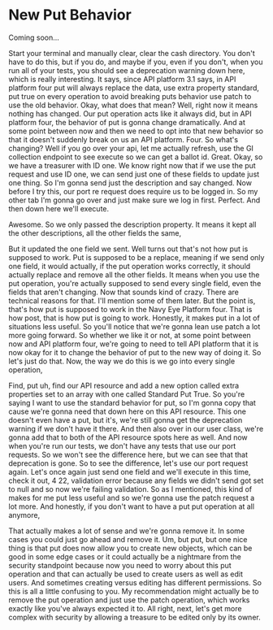 # New Put Behavior

Coming soon...

Start your terminal and manually clear, clear the cash directory. You don't have to do this, but if you do, and maybe if you, even if you don't, when you run all of your tests, you should see a deprecation warning down here, which is really interesting. It says, since API platform 3.1 says, in API platform four put will always replace the data, use extra property standard, put true on every operation to avoid breaking puts behavior use patch to use the old behavior. Okay, what does that mean? Well, right now it means nothing has changed. Our put operation acts like it always did, but in API platform four, the behavior of put is gonna change dramatically. And at some point between now and then we need to opt into that new behavior so that it doesn't suddenly break on us an API platform. Four. So what's changing? Well if you go over your api, let me actually refresh, use the GI collection endpoint to see execute so we can get a ballot id. Great. Okay, so we have a treasurer with ID one. We know right now that if we use the put request and use ID one, we can send just one of these fields to update just one thing. So I'm gonna send just the description and say changed. Now before I try this, our port re request does require us to be logged in. So my other tab I'm gonna go over and just make sure we log in first. Perfect. And then down here we'll execute.

Awesome. So we only passed the description property. It means it kept all the other descriptions, all the other fields the same,

But it updated the one field we sent. Well turns out that's not how put is supposed to work. Put is supposed to be a replace, meaning if we send only one field, it would actually, if the put operation works correctly, it should actually replace and remove all the other fields. It means when you use the put operation, you're actually supposed to send every single field, even the fields that aren't changing. Now that sounds kind of crazy. There are technical reasons for that. I'll mention some of them later. But the point is, that's how put is supposed to work in the Navy Eye Platform four. That is how post, that is how put is going to work. Honestly, it makes put in a lot of situations less useful. So you'll notice that we're gonna lean use patch a lot more going forward. So whether we like it or not, at some point between now and API platform four, we're going to need to tell API platform that it is now okay for it to change the behavior of put to the new way of doing it. So let's just do that. Now, the way we do this is we go into every single operation,

Find, put uh, find our API resource and add a new option called extra properties set to an array with one called Standard Put True. So you're saying I want to use the standard behavior for put, so I'm gonna copy that cause we're gonna need that down here on this API resource. This one doesn't even have a put, but it's, we're still gonna get the deprecation warning if we don't have it there. And then also over in our user class, we're gonna add that to both of the API resource spots here as well. And now when you're run our tests, we don't have any tests that use our port requests. So we won't see the difference here, but we can see that that deprecation is gone. So to see the difference, let's use our port request again. Let's once again just send one field and we'll execute in this time, check it out, 4 22, validation error because any fields we didn't send got set to null and so now we're failing validation. So as I mentioned, this kind of makes for me put less useful and so we're gonna use the patch request a lot more. And honestly, if you don't want to have a put put operation at all anymore,

That actually makes a lot of sense and we're gonna remove it. In some cases you could just go ahead and remove it. Um, but put, but one nice thing is that put does now allow you to create new objects, which can be good in some edge cases or it could actually be a nightmare from the security standpoint because now you need to worry about this put operation and that can actually be used to create users as well as edit users. And sometimes creating versus editing has different permissions. So this is all a little confusing to you. My recommendation might actually be to remove the put operation and just use the patch operation, which works exactly like you've always expected it to. All right, next, let's get more complex with security by allowing a treasure to be edited only by its owner.

